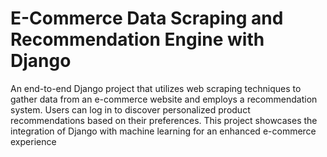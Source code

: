 # E-Commerce Data Scraping and Recommendation Engine with Django
An end-to-end Django project that utilizes web scraping techniques to gather data from an e-commerce website and employs a recommendation system. Users can log in to discover personalized product recommendations based on their preferences. This project showcases the integration of Django with machine learning for an enhanced e-commerce experience
